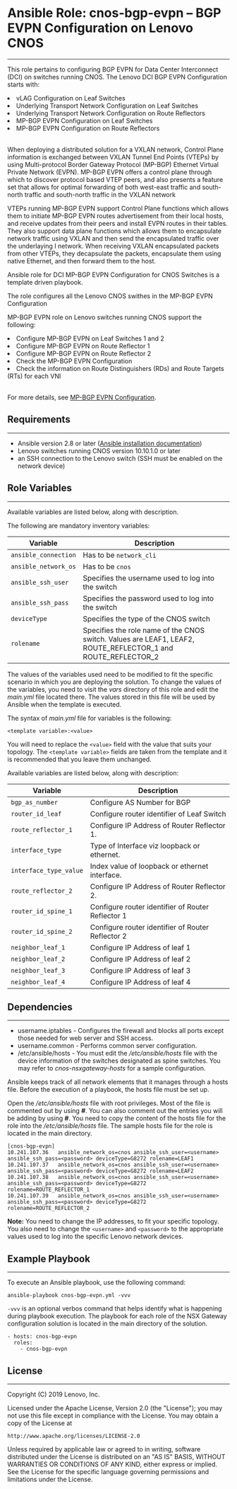 # Ansible Role: cnos-bgp-evpn – BGP EVPN Configuration on Lenovo CNOS
---
<add role description below>

This role pertains to configuring BGP EVPN for Data Center Interconnect 
(DCI) on switches running CNOS.
The Lenovo DCI BGP EVPN Configuration starts with:
<li> vLAG Configuration on Leaf Switches</li>
<li> Underlying Transport Network Configuration on Leaf Switches</li>
<li> Underlying Transport Network Configuration on Route Reflectors</li>
<li> MP-BGP EVPN Configuration on Leaf Switches</li>
<li> MP-BGP EVPN Configuration on Route Reflectors </li><br />

When deploying a distributed solution for a VXLAN network, Control Plane 
information is exchanged between VXLAN Tunnel End Points (VTEPs) by using
Multi-protocol Border Gateway Protocol (MP-BGP) Ethernet Virtual Private
Network (EVPN). MP-BGP EVPN offers a control plane through which to discover
protocol based VTEP peers, and also presents a feature set that allows for 
optimal forwarding of both west-east traffic and south-north traffic and 
south-north traffic in the VXLAN network<br />

VTEPs running MP-BGP EVPN support Control Plane functions which allows them to
initiate MP-BGP EVPN routes advertisement from their local hosts, and receive
updates from their peers and install EVPN routes in their tables. They also
support data plane functions which allows them to encapsulate network traffic
using VXLAN and then send the encapsulated traffic over the underlaying I
network. When receiving VXLAN encapsulated packets from other VTEPs, they
decapsulate the packets, encapsulate them using native Ethernet, and then 
forward them to the host.<br />

Ansible role for DCI MP-BGP EVPN Configuration for CNOS Switches is a template
driven playbook.

The role configures all the Lenovo CNOS swithes in the MP-BGP EVPN Configuration

MP-BGP EVPN role on Lenovo switches running CNOS support the following: <br />
<li> Configure MP-BGP EVPN on Leaf Switches 1 and 2 </li>
<li> Configure MP-BGP EVPN on Route Reflector 1 </li>
<li> Configure MP-BGP EVPN on Route Reflector 2 </li>
<li> Check the MP-BGP EVPN Configuration </li>
<li> Check the information on Route Distinguishers (RDs) and Route Targets (RTs) for each VNI </li> <br />

For more details, see [MP-BGP EVPN Configuration](
https://systemx.lenovofiles.com/help/topic/com.lenovo.switchmgt.ansible.doc/Ansible_User_Guide_2-8_rev1.pdf).


## Requirements
---
<add role requirements information below>

- Ansible version 2.8 or later ([Ansible installation documentation](http://docs.ansible.com/ansible/intro_installation.html))
- Lenovo switches running CNOS version 10.10.1.0 or later
- an SSH connection to the Lenovo switch (SSH must be enabled on the network device)


## Role Variables
---
<add role variables information below>
Available variables are listed below, along with description.

The following are mandatory inventory variables:

Variable | Description
--- | ---
`ansible_connection` | Has to be `network_cli`
`ansible_network_os` | Has to be `cnos`
`ansible_ssh_user` | Specifies the username used to log into the switch
`ansible_ssh_pass` | Specifies the password used to log into the switch
`deviceType` | Specifies the type of the CNOS switch
`rolename` | Specifies the role name of the CNOS switch. Values are LEAF1, LEAF2, ROUTE_REFLECTOR_1 and ROUTE_REFLECTOR_2

The values of the variables used need to be modified to fit the specific scenario in which you are deploying the solution. To change the values of the variables, you need to visit the *vars* directory of this role and edit the *main.yml* file located there. The values stored in this file will be used by Ansible when the template is executed.

The syntax of *main.yml* file for variables is the following:

```
<template variable>:<value>
```

You will need to replace the `<value>` field with the value that suits your topology. The `<template variable>` fields are taken from the template and it is recommended that you leave them unchanged.

Available variables are listed below, along with description:

Variable | Description
--- | ---
`bgp_as_number` | Configure AS Number for BGP
`router_id_leaf` | Configure router identifier of Leaf Switch
`route_reflector_1` | Configure IP Address of Router Reflector 1.
`interface_type` | Type of Interface viz loopback or ethernet.
`interface_type_value` | Index value of loopback or ethernet interface.
`route_reflector_2` | Configure IP Address of Router Reflector 2.
`router_id_spine_1` | Configure router identifier of Router Reflector 1 
`router_id_spine_2` | Configure router identifier of Router Reflector 2
`neighbor_leaf_1` | Configure IP Address of leaf 1 
`neighbor_leaf_2` | Configure IP Address of leaf 2
`neighbor_leaf_3` | Configure IP Address of leaf 3
`neighbor_leaf_4` | Configure IP Address of leaf 4


## Dependencies
---
<add dependencies information below>

- username.iptables - Configures the firewall and blocks all ports except those needed for web server and SSH access.
- username.common - Performs common server configuration.
- /etc/ansible/hosts - You must edit the */etc/ansible/hosts* file with the device information of the switches designated as spine switches. You may refer to *cnos-nsxgateway-hosts* for a sample configuration.

Ansible keeps track of all network elements that it manages through a hosts file. Before the execution of a playbook, the hosts file must be set up.

Open the */etc/ansible/hosts* file with root privileges. Most of the file is commented out by using **#**. You can also comment out the entries you will be adding by using **#**. You need to copy the content of the hosts file for the role into the */etc/ansible/hosts* file. The sample hosts file for the role is located in the main directory.
```
[cnos-bgp-evpn]
10.241.107.36   ansible_network_os=cnos ansible_ssh_user=<username> ansible_ssh_pass=<password> deviceType=G8272 rolename=LEAF1
10.241.107.37   ansible_network_os=cnos ansible_ssh_user=<username> ansible_ssh_pass=<password> deviceType=G8272 rolename=LEAF2
10.241.107.38   ansible_network_os=cnos ansible_ssh_user=<username> ansible_ssh_pass=<password> deviceType=G8272 rolename=ROUTE_REFLECTOR_1
10.241.107.39   ansible_network_os=cnos ansible_ssh_user=<username> ansible_ssh_pass=<password> deviceType=G8272 rolename=ROUTE_REFLECTOR_2
```
**Note:** You need to change the IP addresses, to fit your specific topology. You also need to change the `<username>` and `<password>` to the appropriate values used to log into the specific Lenovo network devices.


## Example Playbook
---
<add playbook samples below>

To execute an Ansible playbook, use the following command:

```
ansible-playbook cnos-bgp-evpn.yml -vvv
```

`-vvv` is an optional verbos command that helps identify what is happening during playbook execution. The playbook for each role of the NSX Gateway configuration solution is located in the main directory of the solution.
```
- hosts: cnos-bgp-evpn
  roles:
    - cnos-bgp-evpn
```

## License
---
<add license information below>
Copyright (C) 2019 Lenovo, Inc.

Licensed under the Apache License, Version 2.0 (the "License");
you may not use this file except in compliance with the License.
You may obtain a copy of the License at

    http://www.apache.org/licenses/LICENSE-2.0

Unless required by applicable law or agreed to in writing, software
distributed under the License is distributed on an "AS IS" BASIS,
WITHOUT WARRANTIES OR CONDITIONS OF ANY KIND, either express or implied.
See the License for the specific language governing permissions and
limitations under the License.
